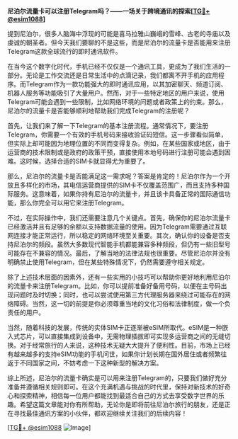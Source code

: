 **尼泊尔流量卡可以注册Telegram吗？——一场关于跨境通讯的探索[[TG💪+ @esim1088](https://t.me/s/esim1088)]**

提到尼泊尔，很多人脑海中浮现的可能是喜马拉雅山巍峨的雪峰、古老的寺庙以及虔诚的朝圣者。但今天我们要聊的不是这些，而是尼泊尔的流量卡是否能用来注册Telegram这款全球流行的即时通讯软件。

在当今这个数字化时代，手机已经不仅仅是一个通讯工具，更成为了我们生活的一部分。无论是工作交流还是日常生活中的点滴记录，我们都离不开手机的应用程序。而Telegram作为一款功能强大的即时通讯应用，以其加密聊天、频道订阅、机器人服务等功能吸引了大量用户。然而，对于一些特定地区的用户来说，使用Telegram可能会遇到一些限制，比如网络环境的问题或者政策上的约束。那么，尼泊尔的流量卡是否能够顺利地帮助我们完成Telegram的注册呢？

首先，让我们来了解一下Telegram的基本注册流程。通常情况下，要注册Telegram，你需要一个有效的手机号码来接收验证码短信。这一步骤看似简单，但实际上却可能因为地理位置的不同而变得复杂。例如，在某些国家或地区，由于运营商的技术限制或是政府的政策干预，直接使用本地号码进行注册可能会遇到困难。这时候，选择合适的SIM卡就显得尤为重要了。

那么，尼泊尔的流量卡是否能满足这一需求呢？答案是肯定的！尼泊尔作为一个开放且多样化的市场，其电信运营商提供的SIM卡不仅覆盖范围广，而且支持多种国际服务。这意味着，如果你持有尼泊尔的流量卡，并且该卡具备正常的国际通信功能，那么你完全可以用它来注册Telegram。

不过，在实际操作中，我们还需要注意几个关键点。首先，确保你的尼泊尔流量卡已经激活并且有足够的余额以支持数据流量的使用。因为Telegram需要通过互联网连接才能正常运行，所以稳定的网络环境至关重要。其次，确认你的设备是否支持尼泊尔的频段。虽然大多数现代智能手机都能兼容多种频段，但仍有一些旧型号可能存在不兼容的情况。最后，了解当地的法律法规也很重要。尽管尼泊尔并没有明确禁止使用Telegram，但在某些特殊情况下，仍然需要遵守相关规定。

除了上述技术层面的因素外，还有一些实用的小技巧可以帮助你更好地利用尼泊尔的流量卡来注册Telegram。比如，你可以提前准备好备用号码，以便在主号码出现问题时及时切换；同时，也可以尝试使用第三方代理服务器来绕过可能存在的网络障碍。当然，这一切的前提是你必须尊重当地的文化习俗和法律制度，做一个负责任的用户。

当然，随着科技的发展，传统的实体SIM卡正逐渐被eSIM所取代。eSIM是一种嵌入式芯片，可以直接集成到设备中，无需物理插拔即可实现多运营商之间的无缝切换。对于经常旅行的人来说，这种技术无疑大大提升了便利性。目前，市场上已经有越来越多的支持eSIM功能的手机问世，如果你计划长期在国外居住或者频繁往返于不同国家之间，不妨考虑一下这种新型的解决方案。

综上所述，尼泊尔的流量卡确实是可以用来注册Telegram的，只要我们做好充分准备并遵循相关规则即可。在这个充满机遇与挑战的时代里，保持对新技术的好奇心和探索精神，相信每一位用户都能找到最适合自己的方式去享受数字世界的乐趣。希望这篇文章能对你有所帮助，无论你是即将前往尼泊尔旅行的朋友，还是正在寻找最佳通讯方案的小伙伴，都欢迎继续关注我们的后续内容！

[[TG💪+ @esim1088](https://t.me/s/esim1088) ![Image](https://i.postimg.cc/4NQfJmqS/Snipaste-2025-05-13-00-14-12.png)]
